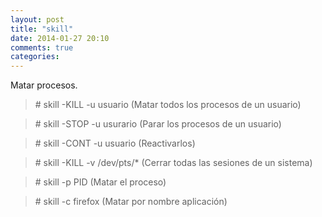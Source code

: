 ```yaml
---
layout: post
title: "skill"
date: 2014-01-27 20:10
comments: true
categories: 
---
```

Matar procesos.

>\# skill -KILL -u usuario (Matar todos los procesos de un usuario)

>\# skill -STOP -u usurario (Parar los procesos de un usuario)

>\# skill -CONT -u usuario (Reactivarlos)

>\# skill -KILL -v /dev/pts/* (Cerrar todas las sesiones de un sistema)

>\# skill -p PID (Matar el proceso)

>\# skill -c firefox (Matar por nombre aplicación)

